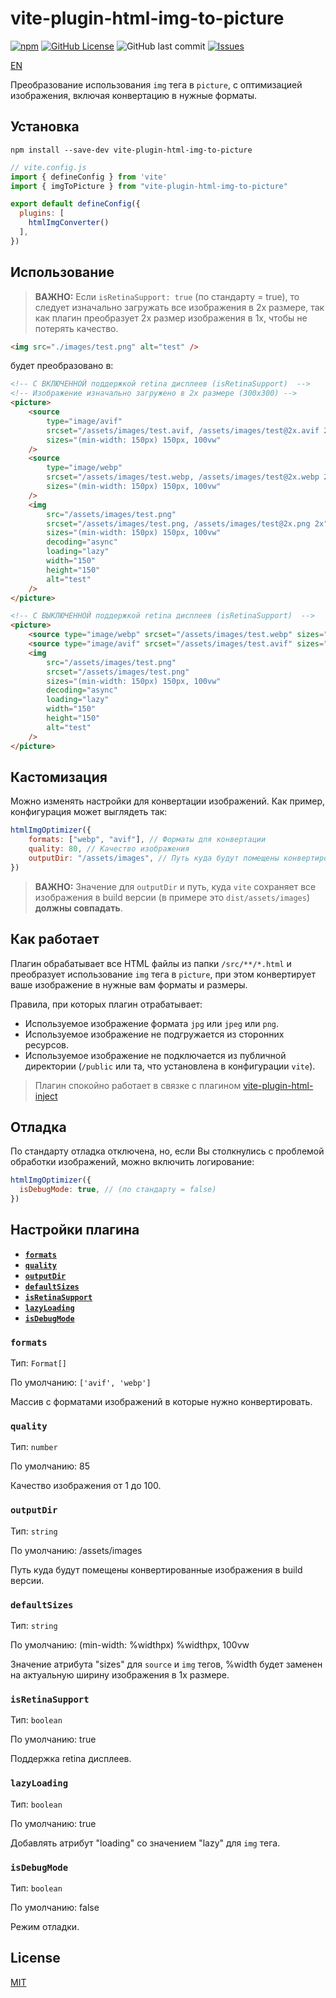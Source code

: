 # vite-plugin-html-img-to-picture

[![npm](https://img.shields.io/npm/dt/vite-plugin-html-img-to-picture?style=for-the-badge)](https://www.npmjs.com/package/vite-plugin-html-img-to-picture)
[![GitHub License](https://img.shields.io/github/license/atrocityz/vite-plugin-html-img-to-picture?style=for-the-badge)](https://github.com/atrocityz/vite-plugin-html-img-to-picture/blob/main/LICENSE)
![GitHub last commit](https://img.shields.io/github/last-commit/atrocityz/vite-plugin-html-img-to-picture?style=for-the-badge)
[![Issues](https://img.shields.io/github/issues/atrocityz/vite-plugin-html-img-to-picture?style=for-the-badge)](https://github.com/atrocityz/vite-plugin-html-img-to-picture/issues)

[EN](./README.md)

Преобразование использования `img` тега в `picture`, с оптимизацией изображения, включая конвертацию в нужные форматы. 

## Установка
```console
npm install --save-dev vite-plugin-html-img-to-picture
```

```js
// vite.config.js
import { defineConfig } from 'vite'
import { imgToPicture } from "vite-plugin-html-img-to-picture"

export default defineConfig({
  plugins: [
    htmlImgConverter()
  ],
})
```

## Использование

> **ВАЖНО:** Если `isRetinaSupport: true` (по стандарту = true), то следует изначально загружать все изображения в 2x размере, так как плагин преобразует 2x размер изображения в 1x, чтобы не потерять качество.

```html
<img src="./images/test.png" alt="test" />
```

будет преобразовано в:

```html
<!-- С ВКЛЮЧЕННОЙ поддержкой retina дисплеев (isRetinaSupport)  -->
<!-- Изображение изначально загружено в 2x размере (300x300) -->
<picture>
    <source
        type="image/avif"
        srcset="/assets/images/test.avif, /assets/images/test@2x.avif 2x"
        sizes="(min-width: 150px) 150px, 100vw"
    />
    <source
        type="image/webp"
        srcset="/assets/images/test.webp, /assets/images/test@2x.webp 2x"
        sizes="(min-width: 150px) 150px, 100vw"
    />
    <img
        src="/assets/images/test.png"
        srcset="/assets/images/test.png, /assets/images/test@2x.png 2x"
        sizes="(min-width: 150px) 150px, 100vw"
        decoding="async"
        loading="lazy"
        width="150"
        height="150"
        alt="test"
    />
</picture>
```

```html
<!-- С ВЫКЛЮЧЕННОЙ поддержкой retina дисплеев (isRetinaSupport)  -->
<picture>
    <source type="image/webp" srcset="/assets/images/test.webp" sizes="(min-width: 150px) 150px, 100vw" />
    <source type="image/avif" srcset="/assets/images/test.avif" sizes="(min-width: 150px) 150px, 100vw" />
    <img
        src="/assets/images/test.png"
        srcset="/assets/images/test.png"
        sizes="(min-width: 150px) 150px, 100vw"
        decoding="async"
        loading="lazy"
        width="150"
        height="150"
        alt="test"
    />
</picture>
```

## Кастомизация

Можно изменять настройки для конвертации изображений.
Как пример, конфигурация может выглядеть так:

```js
htmlImgOptimizer({
    formats: ["webp", "avif"], // Форматы для конвертации
    quality: 80, // Качество изображения
    outputDir: "/assets/images", // Путь куда будут помещены конвертированные изображения в build версии
})
```

> **ВАЖНО:** Значение для `outputDir` и путь, куда `vite` сохраняет все изображения в build версии (в примере это `dist/assets/images`) **должны совпадать**.

## Как работает
Плагин обрабатывает все HTML файлы из папки `/src/**/*.html` и преобразует использование `img` тега в `picture`, при этом конвертирует ваше изображение в нужные вам форматы и размеры.

Правила, при которых плагин отрабатывает:
- Используемое изображение формата `jpg` или `jpeg` или `png`.
- Используемое изображение не подгружается из сторонних ресурсов.
- Используемое изображение не подключается из публичной директории (`/public` или та, что установлена в конфигурации `vite`).

> Плагин спокойно работает в связке с плагином [vite-plugin-html-inject](https://www.npmjs.com/package/vite-plugin-html-inject)

## Отладка

По стандарту отладка отключена, но, если Вы столкнулись с проблемой обработки изображений, можно включить логирование:

```js
htmlImgOptimizer({
  isDebugMode: true, // (по стандарту = false)
})
```

## Настройки плагина

- **[`formats`](#formats)**
- **[`quality`](#quality)**
- **[`outputDir`](#outputdir)**
- **[`defaultSizes`](#defaultsizes)**
- **[`isRetinaSupport`](#isretinasupport)**
- **[`lazyLoading`](#lazyloading)**
- **[`isDebugMode`](#isdebugmode)**

### `formats`

Тип: `Format[]`

По умолчанию: `['avif', 'webp']`

Массив с форматами изображений в которые нужно конвертировать.

### `quality`

Тип: `number`

По умолчанию: 85

Качество изображения от 1 до 100.

### `outputDir`

Тип: `string`

По умолчанию: /assets/images

Путь куда будут помещены конвертированные изображения в build версии.

### `defaultSizes`

Тип: `string`

По умолчанию: (min-width: %widthpx) %widthpx, 100vw

Значение атрибута "sizes" для `source` и `img` тегов, %width будет заменен на актуальную ширину изображения в 1x размере.

### `isRetinaSupport`

Тип: `boolean`

По умолчанию: true

Поддержка retina дисплеев.

### `lazyLoading`

Тип: `boolean`

По умолчанию: true

Добавлять атрибут "loading" со значением "lazy" для `img` тега.


### `isDebugMode`

Тип: `boolean`

По умолчанию: false

Режим отладки.

## License

[MIT](./LICENSE)